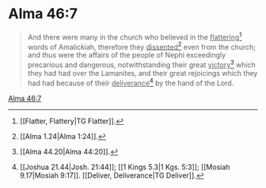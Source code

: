 # Alma 46:7

> And there were many in the church who believed in the <u>flattering</u>[^a] words of Amalickiah, therefore they <u>dissented</u>[^b] even from the church; and thus were the affairs of the people of Nephi exceedingly precarious and dangerous, notwithstanding their great <u>victory</u>[^c] which they had had over the Lamanites, and their great rejoicings which they had had because of their <u>deliverance</u>[^d] by the hand of the Lord.

[Alma 46:7](https://www.churchofjesuschrist.org/study/scriptures/bofm/alma/46?lang=eng&id=p7#p7)


[^a]: [[Flatter, Flattery|TG Flatter]].  
[^b]: [[Alma 1.24|Alma 1:24]].  
[^c]: [[Alma 44.20|Alma 44:20]].  
[^d]: [[Joshua 21.44|Josh. 21:44]]; [[1 Kings 5.3|1 Kgs. 5:3]]; [[Mosiah 9.17|Mosiah 9:17]]. [[Deliver, Deliverance|TG Deliver]].  

